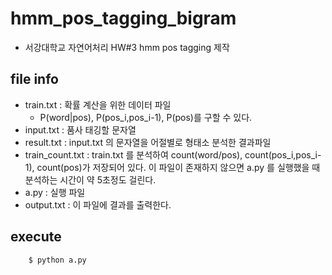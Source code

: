 # hmm_pos_tagging_bigram
- 서강대학교 자연어처리 HW#3 hmm pos tagging 제작

## file info
- train.txt : 확률 계산을 위한 데이터 파일
    - P(word|pos), P(pos_i,pos_i-1), P(pos)를 구할 수 있다.
- input.txt : 품사 태깅할 문자열 
- result.txt : input.txt 의 문자열을 어절별로 형태소 분석한 결과파일
- train_count.txt : train.txt 를 분석하여 count(word/pos), count(pos_i,pos_i-1), count(pos)가 저장되어 있다. 이 파일이 존재하지 않으면 a.py 를 실행했을 때 분석하는 시간이 약 5초정도 걸린다.
- a.py : 실행 파일
- output.txt : 이 파일에 결과를 출력한다.

## execute
```
    $ python a.py
```
